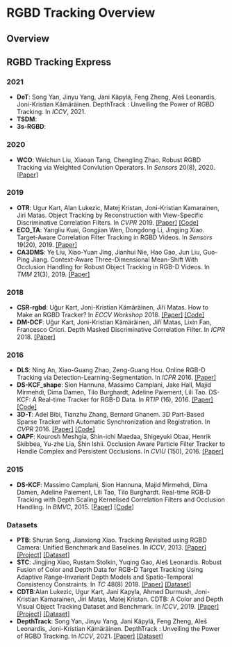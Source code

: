 # RGBD Tracking Overview

## Overview

## RGBD Tracking Express
### 2021
 * **DeT**: Song Yan, Jinyu Yang, Jani Käpylä, Feng Zheng, Aleš Leonardis, Joni-Kristian Kämäräinen. DepthTrack : Unveiling the Power of RGBD Tracking. In _ICCV_, 2021.
 * **TSDM**:
 * **3s-RGBD**:
### 2020
 * **WCO**: Weichun Liu, Xiaoan Tang, Chengling Zhao. Robust RGBD Tracking via Weighted Convlution Operators. In _Sensors_ 20(8), 2020. [[Paper]](https://ieeexplore.ieee.org/stamp/stamp.jsp?tp=&arnumber=8950173/)
### 2019
 * **OTR**: Ugur Kart, Alan Lukezic, Matej Kristan, Joni-Kristian Kamarainen, Jiri Matas. Object Tracking by Reconstruction with View-Specific Discriminative Correlation Filters. In _CVPR_ 2019. [[Paper]](https://openaccess.thecvf.com/content_CVPR_2019/papers/Kart_Object_Tracking_by_Reconstruction_With_View-Specific_Discriminative_Correlation_Filters_CVPR_2019_paper.pdf) [[Code]](https://github.com/ugurkart/OTR)
 * **ECO_TA**: Yangliu Kuai, Gongjian Wen, Dongdong Li, Jingjing Xiao. Target-Aware Correlation Filter Tracking in RGBD Videos. In _Sensors_ 19(20), 2019. [[Paper]](https://ieeexplore.ieee.org/stamp/stamp.jsp?tp=&arnumber=8752050)
 * **CA3DMS**: Ye Liu, Xiao-Yuan Jing, Jianhui Nie, Hao Gao, Jun Liu, Guo-Ping Jiang. Context-Aware Three-Dimensional Mean-Shift With Occlusion Handling for Robust Object Tracking in RGB-D Videos. In _TMM_ 21(3), 2019. [[Paper]](https://ieeexplore.ieee.org/stamp/stamp.jsp?tp=&arnumber=8425768)

 ### 2018
* **CSR-rgbd**: Uğur Kart, Joni-Kristian Kämäräinen, Jiří Matas. How to Make an RGBD Tracker? In _ECCV Workshop_ 2018. [[Paper]](https://link.springer.com/chapter/10.1007/978-3-030-11009-3_8) [[Code]](http://tracking.cs.princeton.edu/)
* **DM-DCF**: Uğur Kart, Joni-Kristian Kämäräinen, Jiří Matas, Lixin Fan, Francesco Cricri. Depth Masked Discriminative Correlation Filter. In _ICPR_ 2018. [[Paper]](https://arxiv.org/pdf/1802.09227.pdf)
 
 ### 2016
 * **DLS**:  Ning An, Xiao-Guang Zhao, Zeng-Guang Hou.  Online RGB-D Tracking via Detection-Learning-Segmentation. In _ICPR_ 2016. [[Paper]](https://ieeexplore.ieee.org/stamp/stamp.jsp?tp=&arnumber=7899805)
 * **DS-KCF_shape**: Sion Hannuna, Massimo Camplani, Jake Hall, Majid Mirmehdi, Dima Damen, Tilo Burghardt, Adeline Paiement, Lili Tao. DS-KCF: A Real-time Tracker for RGB-D Data. In _RTIP_ (16), 2016. [[Paper]](https://link.springer.com/content/pdf/10.1007/s11554-016-0654-3.pdf) [[Code]](https://github.com/mcamplan/DSKCF_JRTIP2016)
 * **3D-T**: Adel Bibi, Tianzhu Zhang, Bernard Ghanem. 3D Part-Based Sparse Tracker with Automatic Synchronization and Registration. In _CVPR_ 2016. [[Paper]](https://www.cv-foundation.org/openaccess/content_cvpr_2016/papers/Bibi_3D_Part-Based_Sparse_CVPR_2016_paper.pdf) [[Code]](https://github.com/adelbibi/3D-Part-Based-Sparse-Tracker-with-Automatic-Synchronization-and-Registration)
 * **OAPF**: Kourosh Meshgia, Shin-ichi Maedaa, Shigeyuki Obaa, Henrik Skibbea, Yu-zhe Lia, Shin Ishii. Occlusion Aware Particle Filter Tracker to Handle Complex and Persistent Occlusions. In _CVIU_ (150), 2016. [[Paper]](http://ishiilab.jp/member/meshgi-k/files/ai/prl14/OAPF.pdf)
 ### 2015
  * **DS-KCF**: Massimo Camplani, Sion Hannuna, Majid Mirmehdi, Dima Damen, Adeline Paiement, Lili Tao, Tilo Burghardt. Real-time RGB-D Tracking with Depth Scaling Kernelised Correlation Filters and Occlusion Handling. In _BMVC_, 2015. [[Paper]](https://core.ac.uk/reader/78861956) [[Code]](https://github.com/mcamplan/DSKCF_BMVC2015)

  ### Datasets
  * **PTB**: Shuran Song, Jianxiong Xiao. Tracking Revisited using RGBD Camera: Unified Benchmark and Baselines. In _ICCV_, 2013. [[Paper]](https://vision.princeton.edu/projects/2013/tracking/paper.pdf) [[Project]](https://tracking.cs.princeton.edu/index.html) [[Dataset]](https://tracking.cs.princeton.edu/dataset.html)
  * **STC**: Jingjing Xiao, Rustam Stolkin, Yuqing Gao, Aleš Leonardis. Robust Fusion of Color and Depth Data for RGB-D Target Tracking Using Adaptive Range-Invariant Depth Models and Spatio-Temporal Consistency Constraints. In _TC_ 48(8) 2018. [[Paper]](https://ieeexplore.ieee.org/stamp/stamp.jsp?tp=&arnumber=8026575) [[Dataset]](https://beardatashare.bham.ac.uk/dl/fiVnhJRjkyNN8QjSAoiGSiBY/RGBDdataset.zip)
  * **CDTB**:Alan Lukezic, Ugur Kart, Jani Kapyla, Ahmed Durmush, Joni-Kristian Kamarainen, Jiri Matas, Matej Kristan. CDTB: A Color and Depth Visual Object Tracking Dataset and Benchmark. In _ICCV_, 2019. [[Paper]](https://arxiv.org/pdf/1907.00618.pdf) [[Project]](https://www.vicos.si/Projects/CDTB) [[Dataset]](https://www.votchallenge.net/vot2019/dataset.html)
  *  **DepthTrack**: Song Yan, Jinyu Yang, Jani Käpylä, Feng Zheng, Aleš Leonardis, Joni-Kristian Kämäräinen. DepthTrack : Unveiling the Power of RGBD Tracking. In _ICCV_, 2021. [[Paper]](https://arxiv.org/abs/2108.13962) [[Dataset]](http://doi.org/10.5281/zenodo.4716441)



<!--
A comprehensive survey on multimodal tracking [[Paper]](https://arxiv.org/pdf/2012.04176.pdf), including RGB-T and RGB-D tracking methods. This list will be long-term updating. If your related paper is missing in this review, feel free to contact [pyzhang@mail.dlut.edu.cn](mailto:pyzhang@mail.dlut.edu.cn).
![alt text](https://github.com/zhang-pengyu/Multimodal_tracking_survey/blob/master/Paper_list_with_taxonomy.png)

# Citation
If our paper and repositority are helpful for your work, please cite us,

@article{Zhang_Arxiv20_MM_tracking_survey,\
author = {Pengyu Zhang and Dong Wang and Huchuan Lu},\
title = {Multi-modal Visual Tracking: Review and Experimental Comparison},\
journal={arXiv preprint arXiv:2012.04176},\
year={2020}\
} 

# Multimodal Tracking List
 ## RGB-D tracking
 ### 2020
 * **WCO**: Weichun Liu, Xiaoan Tang, Chengling Zhao. Robust RGBD Tracking via Weighted Convlution Operators. In _Sensors_ 20(8), 2020. [[Paper]](https://ieeexplore.ieee.org/stamp/stamp.jsp?tp=&arnumber=8950173/)
 ### 2019
 * **3DMS**: Alexander Gutev, Carl James Debono. Exploiting Depth Information to Increase Object Tracking Robustness. In _ICST_ 2019. [[Paper]](https://ieeexplore.ieee.org/stamp/stamp.jsp?tp=&arnumber=8861628/)
 * **OTR**: Ugur Kart, Alan Lukezic, Matej Kristan, Joni-Kristian Kamarainen, Jiri Matas. Object Tracking by Reconstruction with View-Specific Discriminative Correlation Filters. In _CVPR_ 2019. [[Paper]](https://openaccess.thecvf.com/content_CVPR_2019/papers/Kart_Object_Tracking_by_Reconstruction_With_View-Specific_Discriminative_Correlation_Filters_CVPR_2019_paper.pdf) [[Code]](https://github.com/ugurkart/OTR)
 * **TACF**: Yangliu Kuai, Gongjian Wen, Dongdong Li, Jingjing Xiao. Target-Aware Correlation Filter Tracking in RGBD Videos. In _Sensors_ 19(20), 2019. [[Paper]](https://ieeexplore.ieee.org/stamp/stamp.jsp?tp=&arnumber=8752050)
 * **CA3DMS**: Ye Liu, Xiao-Yuan Jing, Jianhui Nie, Hao Gao, Jun Liu, Guo-Ping Jiang. Context-Aware Three-Dimensional Mean-Shift With Occlusion Handling for Robust Object Tracking in RGB-D Videos. In _TMM_ 21(3), 2019. [[Paper]](https://ieeexplore.ieee.org/stamp/stamp.jsp?tp=&arnumber=8425768)
 * **OTOD**:  Yujun Xie, Yao Lu, Shuang Gu. RGB-D Object Tracking with Occlusion Detection. In _CIS_ 2019. [[Paper]](https://ieeexplore.ieee.org/stamp/stamp.jsp?tp=&arnumber=9023755)

 ### 2018
* **CSR-rgbd**: Uğur Kart, Joni-Kristian Kämäräinen, Jiří Matas. How to Make an RGBD Tracker? In _ECCV Workshop_ 2018. [[Paper]](https://link.springer.com/chapter/10.1007/978-3-030-11009-3_8) [[Code]](http://tracking.cs.princeton.edu/)
* **DMDCF**: Uğur Kart, Joni-Kristian Kämäräinen, Jiří Matas, Lixin Fan, Francesco Cricri. Depth Masked Discriminative Correlation Filter. In _ICPR_ 2018. [[Paper]](https://arxiv.org/pdf/1802.09227.pdf)
* **SEOH**: Jiaxu Leng, Ying Liu. Real-Time RGB-D Visual Tracking With ScaleEstimation and Occlusion Handling. In _Access_ (6), 2018. [[Paper]](https://ieeexplore.ieee.org/stamp/stamp.jsp?arnumber=8353501)
* **ARDM**: Jingjing Xiao, Rustam Stolkin, Yuqing Gao, Aleš Leonardis. Robust Fusion of Color and Depth Data for RGB-D Target Tracking Using Adaptive Range-Invariant Depth Models and Spatio-Temporal Consistency Constraints. In _TC_ 48(8) 2018. [[Paper]](https://ieeexplore.ieee.org/stamp/stamp.jsp?tp=&arnumber=8026575) [[Code]](https://github.com/shine636363/RGBDtracker)
* **OACPF**: Yayu Zhai, Ping Song, Zonglei Mou, Xiaoxiao Chen, Xiongjun Liu. Occlusion-Aware Correlation Particle FilterTarget Tracking Based on RGBD Data. In _Access_ (6), 2018. [[Paper]](https://ieeexplore.ieee.org/stamp/stamp.jsp?tp=&arnumber=8463446)
* **CCF**: Guanqun Li, Lei Huang, Peichang Zhang, Qiang Li, YongKai Huo. Depth Information Aided Constrained correlation Filter for Visual Tracking. In _GSKI_ 2018.
[[Paper]](https://iopscience.iop.org/article/10.1088/1755-1315/234/1/012005)
* **RTKCF**: Han Zhang, Meng Cai, Jianxun Li.  A Real-time RGB-D tracker based on KCF. In _CCDC_ 2018. [[Paper]](https://ieeexplore.ieee.org/stamp/stamp.jsp?tp=&arnumber=8407972)
 
 ### 2017
 * **ROTSL**: Zi-ang Ma, Zhi-yu Xiang. Robust Object Tracking with RGBD-based Sparse Learning. In _ITEE_ (18), 2017. [[Paper]](https://link.springer.com/article/10.1631/FITEE.1601338)
 ### 2016
 * **DLST**:  Ning An, Xiao-Guang Zhao, Zeng-Guang Hou.  Online RGB-D Tracking via Detection-Learning-Segmentation. In _ICPR_ 2016. [[Paper]](https://ieeexplore.ieee.org/stamp/stamp.jsp?tp=&arnumber=7899805)
 * **DSKCF**: Sion Hannuna, Massimo Camplani, Jake Hall, Majid Mirmehdi, Dima Damen, Tilo Burghardt, Adeline Paiement, Lili Tao. DS-KCF: A Real-time Tracker for RGB-D Data. In _RTIP_ (16), 2016. [[Paper]](https://link.springer.com/content/pdf/10.1007/s11554-016-0654-3.pdf) [[Code]](https://github.com/mcamplan/DSKCF_JRTIP2016)
 * **3DT**: Adel Bibi, Tianzhu Zhang, Bernard Ghanem. 3D Part-Based Sparse Tracker with Automatic Synchronization and Registration. In _CVPR_ 2016. [[Paper]](https://www.cv-foundation.org/openaccess/content_cvpr_2016/papers/Bibi_3D_Part-Based_Sparse_CVPR_2016_paper.pdf) [[Code]](https://github.com/adelbibi/3D-Part-Based-Sparse-Tracker-with-Automatic-Synchronization-and-Registration)
 * **OAPF**: Kourosh Meshgia, Shin-ichi Maedaa, Shigeyuki Obaa, Henrik Skibbea, Yu-zhe Lia, Shin Ishii. Occlusion Aware Particle Filter Tracker to Handle Complex and Persistent Occlusions. In _CVIU_ (150), 2016. [[Paper]](http://ishiilab.jp/member/meshgi-k/files/ai/prl14/OAPF.pdf)
 ### 2015
  * **ISOD**: Yan Chen, Yingju Shen, Xin Liu, Bineng Zhong. 3D Object Tracking via Image Sets and Depth-Based Occlusion Detection. In _SP_ (112), 2015. [[Paper]](https://www.sciencedirect.com/science/article/pii/S0165168414004204)
  * **DSOH**: Massimo Camplani, Sion Hannuna, Majid Mirmehdi, Dima Damen, Adeline Paiement, Lili Tao, Tilo Burghardt. Real-time RGB-D Tracking with Depth Scaling Kernelised Correlation Filters and Occlusion Handling. In _BMVC_, 2015. [[Paper]](https://core.ac.uk/reader/78861956) [[Code]](https://github.com/mcamplan/DSKCF_BMVC2015)
  * **DOHR**: Ping Ding, Yan Song. Robust Object Tracking Using Color and Depth Images with a Depth Based Occlusion Handling and Recovery. In _FSKD_, 2015. [[Paper]](https://ieeexplore.ieee.org/document/7382068)
  * **CDG**: Huizhang Shi, Changxin Gao, Nong Sang. Using Consistency of Depth Gradient to Improve Visual Tracking in RGB-D sequences. In _CAC_, 2015. [[Paper]](https://ieeexplore.ieee.org/document/7382555)
  * **OL3DC**: Bineng Zhong, Yingju Shen, Yan Chen, Weibo Xie, Zhen Cui, Hongbo Zhang, Duansheng Chen ,Tian Wang, Xin Liu, Shujuan Peng, Jin Gou, Jixiang Du, Jing Wang, Wenming Zheng. Online Learning 3D Context for Robust Visual Tracking. In _Neurocomputing_ (151), 2015. [[Paper]](https://www.sciencedirect.com/science/article/pii/S0925231214013757)
  ### 2014
  * **MCBT**: Qi Wang, Jianwu Fang, Yuan Yuan. Multi-Cue Based Tracking. In _Neurocomputing_ (131), 2014. [[Paper]](http://citeseerx.ist.psu.edu/viewdoc/download?doi=10.1.1.700.8771&rep=rep1&type=pdf)
  ### 2012
 * **AMCT**: Germán Martín García, Dominik Alexander Klein, Jörg Stückler, Simone Frintrop, Armin B. Cremers. Adaptive Multi-cue 3D Tracking of Arbitrary Objects. In _JDOS_, 2012. [[Paper]](https://link.springer.com/chapter/10.1007/978-3-642-32717-9_36)
  ### Datasets
  * **PTB**: Shuran Song, Jianxiong Xiao. Tracking Revisited using RGBD Camera: Unified Benchmark and Baselines. In _ICCV_, 2013. [[Paper]](https://vision.princeton.edu/projects/2013/tracking/paper.pdf) [[Project]](https://tracking.cs.princeton.edu/index.html) [[Dataset]](https://tracking.cs.princeton.edu/dataset.html)
  * **STC**: Jingjing Xiao, Rustam Stolkin, Yuqing Gao, Aleš Leonardis. Robust Fusion of Color and Depth Data for RGB-D Target Tracking Using Adaptive Range-Invariant Depth Models and Spatio-Temporal Consistency Constraints. In _TC_ 48(8) 2018. [[Paper]](https://ieeexplore.ieee.org/stamp/stamp.jsp?tp=&arnumber=8026575) [[Dataset]](https://beardatashare.bham.ac.uk/dl/fiVnhJRjkyNN8QjSAoiGSiBY/RGBDdataset.zip)
  * **CDTB**:Alan Lukezic, Ugur Kart, Jani Kapyla, Ahmed Durmush, Joni-Kristian Kamarainen, Jiri Matas, Matej Kristan. CDTB: A Color and Depth Visual Object Tracking Dataset and Benchmark. In _ICCV_, 2019. [[Paper]](https://arxiv.org/pdf/1907.00618.pdf) [[Project]](https://www.vicos.si/Projects/CDTB) [[Dataset]](https://www.votchallenge.net/vot2019/dataset.html)
  *  **DepthTrack**: Song Yan, Jinyu Yang, Jani Käpylä, Feng Zheng, Aleš Leonardis, Joni-Kristian Kämäräinen. DepthTrack : Unveiling the Power of RGBD Tracking. In ArXiv, 2021. [[Paper]](https://arxiv.org/abs/2108.13962)
  
## RGB-T Tracking
### 2021

* **DFNet**: Jingchao Peng, Haitao Zhao and Zhengwei Hu. Dynamic Fusion Network for RGBT Tracking. In ArXiv, 2021. [[Paper]](https://arxiv.org/pdf/2109.07662.pdf)
* **ADRNet**: Pengyu Zhang, DongWang, Huchuan Lu and Xiaoyun Yang. Learning Adaptive Attribute-Driven Representation for Real-Time RGB-T Tracking. In IJCV, 2021. [[Paper]](https://link.springer.com/article/10.1007/s11263-021-01495-3) [[Code]](https://github.com/zhang-pengyu/ADRNet)
* **SiamCDA**: Tianlu Zhang, Xueru Liu, Qiang Zhang and Jungong Han. SiamCDA: Complementarity-and distractor-aware RGB-T tracking based on Siamese network. In TCSVT, 2021. [[Paper]](https://ieeexplore.ieee.org/document/9399460)
* **SiamIVFN**: Jingchao Peng, Haitao Zhao, Zhengwei Hu, Yi Zhuang and Bofan Wang. Siamese Infrared and Visible light fusion network for RGB-T Tracking. In ArXiv, 2021. [[Paper]](https://arxiv.org/pdf/2103.07302.pdf)
* **JMMAC**: Pengyu Zhang, Jie Zhao, Chunjuan Bo, Dong Wang, Huchuan Lu, Xiaoyun Yang. Jointly Modeling Motion and Appearance Cues for Robust RGB-T Tracking. In TIP(30), 2021. [[Paper]](https://ieeexplore.ieee.org/document/9364880) [[Code]](https://github.com/zhang-pengyu/JMMAC)
### 2020
* **MFGNet**: Xiao Wang, Xiujun Shu, Shiliang Zhang, Bo Jiang, Yaowei Wang, Yonghong Tian, Feng Wu. Dynamic Modality-Aware Filter Generation for RGB-T Tracking. In ArXiv 2020.[[Project]](https://sites.google.com/view/mfgrgbttrack/)
* **DMCNet**: Andong Lu, Cun Qian, Chenglong Li, Jin Tang, and Liang Wang. Duality-Gated Mutual Condition Network forRGBT Tracking. In ArXiv, 2020. [[Paper]](https://arxiv.org/pdf/2011.07188.pdf)
* **CAT**: Chenglong Li, Lei Liu, Andong Lu, Qing Ji, Jin Tang. Challenge-aware RGBT tracking. In _ECCV_, 2020. [[Paper]](https://www.ecva.net/papers/eccv_2020/papers_ECCV/papers/123670222.pdf)
* **CMPP**: Chaoqun Wang, Chunyan Xu, Zhen Cui, Ling Zhou, Tong Zhang, Xiaoya Zhang, Jian Yang. Cross-modal pattern-propagation for RGB-T tracking. In _CVPR_, 2020. [[Paper]](https://openaccess.thecvf.com/content_CVPR_2020/papers/Wang_Cross-Modal_Pattern-Propagation_for_RGB-T_Tracking_CVPR_2020_paper.pdf)
* **MaCNet**: Hui Zhang, Lei Zhang, Li Zhuo, Jing Zhang. Object Tracking in RGB-T Videos Using Modal-Aware Attention Network and Competitive Learning. In _Sensors_ 20(2), 2020. [[Paper]](https://www.mdpi.com/1424-8220/20/2/393)
### 2019 
* **DAPNet**：Yabin Zhu, Chenglong Li, Bin Luo, Jin Tang, Xiao Wang. Dense Feature Aggregation and Pruning for RGBT Tracking. In _ACM MM_, 2019. [[Paper]](https://arxiv.org/pdf/1907.10451.pdf)
* **HTF**: Chengwei Luo, Bin Sun, Ke Yang, Taoran Lu, Wei-Chang Yeh. Thermal Infrared and Visible Sequences Fusion Tracking based on a Hybrid Tracking Framework with Adaptive Weighting Scheme. In _IPT_ (99), 2019. [[Paper]](https://www.sciencedirect.com/science/article/pii/S1350449519300258)
* **LMCFT**: Xiangyuan Lan, Mang Ye, Rui Shao, Bineng Zhong, Pong C. Yuen, Huiyu Zhou. Learning Modality-Consistency Feature Templates: A Robust RGB-Infrared Tracking System. In _TIE_ 66(12), 2019. [[Paper]](http://archiv.nexgam.pcsg5.pcsg-server.de/paper_ir_tracker/papers/08643077.pdf)
* **MANet**: Chenglong Li, Andong Lu, Aihua Zheng, Zhengzheng Tu, Jin Tang. Multi-Adapter RGBT Tracking. In  _ICCV Workshop_, 2019. [[Paper]](https://arxiv.org/abs/1907.07485)
* **TODA**: Rui Yang, Yabin Zhu, Xiao Wang, Chenglong Li, Jin Tang. Learning Target-Oriented Dual Attention for Robust RGB-T Tracking. In _ICIP_, 2019.[[Paper]](https://arxiv.org/pdf/1908.04441.pdf)
* **DAFNet**: Yuan Gao, Chenglong Li, Yabin Zhu, Jin Tang, Tao He, Futian Wang. Deep Adaptive Fusion Network for High Performance RGBT Tracking. In _ICCV Workshop_ 2019. [[Paper]](https://openaccess.thecvf.com/content_ICCVW_2019/papers/VISDrone/Gao_Deep_Adaptive_Fusion_Network_for_High_Performance_RGBT_Tracking_ICCVW_2019_paper.pdf)
* **DiMP-RGBT**: Lichao Zhang, Martin Danelljan, Abel Gonzalez-Garcia, Joost van de Weijer, Fahad Shahbaz Khan. Multi-Modal Fusion for End-to-End RGB-T Tracking. In _ICCV Workshop_, 2019. [[Paper]](https://arxiv.org/pdf/1908.11714.pdf)
* **ONMF**: Xiangyuan Lan, Mang Ye, Rui Shao, Bineng Zhong, Deepak Kumar Jain, Huiyu Zhou. Online Non-Negative Multi-Modality Feature Template Learning for RGB-Assisted Infrared Tracking. In Access (7), 2019. [[Paper]](https://ieeexplore.ieee.org/stamp/stamp.jsp?tp=&arnumber=8713854)
* **CMCF**: Sulan Zhai, Pengpeng Shao, Xinyan Liang, Xin Wang. Fast RGB-T Tracking via Cross-Modal Correlation Filters. In Neurocomputing (334), 2019. [[Paper]](https://www.sciencedirect.com/science/article/pii/S0925231219300347)
### 2018
* **RCDL**: Xiangyuan Lan, Mang Ye, Shengping Zhang, Pong C. Yuen. Robust Collaborative Discriminative Learning for RGB-Infrared Tracking. In AAAI, 2018. [[Paper]](https://www.aaai.org/ocs/index.php/AAAI/AAAI18/paper/viewFile/16878/16289)
* **MSR**: Xiangyuan Lan, Mang Ye, Shengping Zhang, Huiyu Zhou, Pong C. Yuen. Modality-correlation-aware sparse representation for RGB-infrared object tracking. In _PRL_(130), 2018.
* **CMR**: Chenglong Li, Chengli Zhu, Yan Huang, Jin Tang, Liang Wang. Cross-Modal Ranking with Soft Consistency and Noisy Labels for Robust RGB-T Tracking. In _ECCV_, 2018. [[Paper]](https://openaccess.thecvf.com/content_ECCV_2018/papers/Chenglong_Li_Cross-Modal_Ranking_with_ECCV_2018_paper.pdf)
* **RMR**: Chenglong Li, Chengli Zhu, Shaofei Zheng, Bin Luo, Jing Tang. Two-Stage Modality-Graphs Regularized Manifold Ranking for RGB-T Tracking. In _SPIC_ (68), 2018. [[Paper]](https://www.sciencedirect.com/science/article/pii/S0923596518304892)
* **LGMG**:Chenglong Li, Chengli Zhu, Jian Zhang, Bin Luo, Xiaohao Wu, Jin Tang. Learning Local-Global Multi-Graph Descriptors for RGB-T Object Tracking. In _TCSVT_ 29(10), 2018. [[Paper]](https://ieeexplore.ieee.org/abstract/document/8485393)
* **MDNet-RGBT**: Xingming Zhang, Xuehan Zhang, Xuedan Du, Xiangming Zhou, Jun Yin. Learning Multi-domain Convolutional Network for RGB-T Visual Tracking. In _CISP_, 2018. [[Paper]](https://ieeexplore.ieee.org/document/8633180)
* **FTSNet**: Chenglong Li, Xiaohao Wu, Nan Zhao, Xiaochun Cao, Jin Tang. Fusing Two-Stream Convolutional Neural Networks for RGB-T Object
Tracking. In Neurocomputing (281), 2018. [[Paper]](https://www.sciencedirect.com/science/article/pii/S0925231217318271)
* **CSCF**: Yulong Wang, Chenglong Li, Jin Tang, and Dengdi Sun. Learning Collaborative Sparse Correlation Filter for Real-Time Multispectral Object Tracking. In _BICS_, 2018. [[Paper]](https://link.springer.com/content/pdf/10.1007%2F978-3-030-00563-4_45.pdf)
### 2017
* **SGT**: Chenglong Li, Nan Zhao, Yijuan Lu, Chengli Zhu, Jin Tang. Weighted Sparse Representation Regularized Graph Learning
for RGB-T Object Tracking. In _ACM MM_, 2017. [[Paper]](https://dl.acm.org/doi/pdf/10.1145/3123266.3123289)
* **MLSR**: Chenglong Li, Xiang Sun, Xiao Wang, Lei Zhang, Jin Tang. Grayscale-Thermal Object Tracking via Multitask Laplacian Sparse Representation. In _TSMCS_ 47(4), 2017. [[Paper]](https://ieeexplore.ieee.org/abstract/document/7822984)
### 2016
* **RT-LSR**: Chenglong Li, Shiyi Hu, Sihan Gao, Jin Tang. Real-Time Grayscale-Thermal Tracking via Laplacian Sparse Representation. In _MMM_, 2016. [[Paper]](https://link.springer.com/content/pdf/10.1007%2F978-3-319-27674-8_6.pdf)
* **CSR**: Chenglong Li, Hui Cheng, Shiyi Hu, Xiaobai Liu, Jin Tang, Liang Lin. Learning Collaborative Sparse Representation for Grayscale-Thermal Tracking. In _TIP_ 25(12), 2016.[[Paper]](http://linliang.net/wp-content/uploads/2017/07/TIP-LCSR.pdf)
### 2012
* **JSR**: Huaping Liu, Fuchun Sun. Fusion Tracking in Color and Infrared Images using Joint Sparse Representation. INIS 55(3), 2012. [[Paper]](https://link.springer.com/content/pdf/10.1007/s11432-011-4536-9.pdf)
### 2011
* **L1-PF**: Yi Wu, Erik Blasch, Genshe Chen, Li Bai, Haibin Ling. Multiple Source Data Fusion via Sparse Representation for Robust Visual Tracking. IN _ICIF_, 2011. [[Paper]](https://ieeexplore.ieee.org/document/5977451)
### 2008
* **PGM**: Siyue Chen, Wenjie Zhu, Henry Leung. Thermo-Visual Video Fusion Using Probabilistic Graphical Model for Human Tracking. In _ISCS_, 2008. [[Paper]](https://ieeexplore.ieee.org/abstract/document/4541820)
* **MST**: Ciarán Ó Conaire, Noel E. O’Connor, Alan Smeaton. Thermo-Visual Feature Fusion for Object Tracking using Multiple Spatiogram Trackers. In MVA (19), 2008. [[Paper]](https://link.springer.com/content/pdf/10.1007/s00138-007-0078-y.pdf)
### 2007
* **PLF**: N. Cvejic, S. G. Nikolov, H. D. Knowles, A. Łoza, A. Achim, D. R. Bull, C. N. Canagarajah. The Effect of Pixel-Level Fusion on Object Tracking in Multi-Sensor Surveillance Video. In _CVPR_, 2007. [[Paper]](https://ieeexplore.ieee.org/document/4270431)
### 2006
* **CFM**:C. 0 Conaire, N. E. O'Connor, E. Cooke, A. F. Smeaton. Comparison of Fusion Methods for Thermo-Visual Surveillance Tracking. In _ICIF_ 2006. [[Paper]](http://doras.dcu.ie/226/1/ieee_fusion_2006.pdf)
### Dataset
* **OTCBVS**: James W. Davis, Vinay Sharma. Background-Subtraction using Contour-based Fusion of Thermal and Visible Imagery. In CVIU (106), 2007. [[Paper]](https://d1wqtxts1xzle7.cloudfront.net/32831799/cviu07.pdf?1390545493=&response-content-disposition=inline%3B+filename%3DBackground-subtraction_using_contour-bas.pdf&Expires=1596262131&Signature=JtwJEV53b7gHYRzMXKLVcS8X~IRI3afd7M4aVTURoQ-76XPVpJQrdZfUABDEOm~fUtg-vH8Hg0zMOSlEBHomSzacI9HzHtPT5g3DPls2AmCMS4LzG0GHecVlwjY8uMcIFSq7eXw5RBYWTe2XcBMjfKkT4WNZrEItnQ1L7pv97kRes6rdU2J7K6vUcNVc1OYOfGNcVXRZUbzAk2smXeEtKJeTOYu0W6Duj--DUONthg4wWqd7HJAQ9Y1z2qO4TsQSUWZIqveS9-LIzUtBLfc9YaB8YzWlghUeOdkBD0T46qrTYoLG~HL~sp3IOYGfdYcqJL2EHiyFKnOPdC3cP1Z~CA__&Key-Pair-Id=APKAJLOHF5GGSLRBV4ZA) [[Project]](http://vcipl-okstate.org/pbvs/bench/) [[Dataset]](http://vcipl-okstate.org/pbvs/bench/Data/03/download.html)
* **LITIV**: Atousa Torabi, Guillaume Massé, Guillaume-Alexandre Bilodeau. An Iterative Integrated Framework for Thermal–Visible Image Registration, Sensor Fusion, and People Tracking for Video Surveillance applications. In _CVIU_ (116), 2012. [[Paper]](https://reader.elsevier.com/reader/sd/pii/S1077314211002335?token=91D1798AF0E7450752443D7CF5516589CB162E742D08CAB23EAF15E4DEC5B090C569674BAC9EB64B2EC19125C508301E) [[Project]](https://www.polymtl.ca/litiv/en/codes-and-datasets) [[Code]](https://share.polymtl.ca/alfresco/service/api/path/content;cm:content/workspace/SpacesStore/Company%20Home/Sites/litiv-web/documentLibrary/Datasets/litiv2012_dataset.zip?a=true&guest=true)
* **GTOT**: Chenglong Li, Xiang Sun, Xiao Wang, Lei Zhang, Jin Tang. Grayscale-Thermal Object Tracking via Multitask Laplacian Sparse Representation. In _TIP_ 47(4), 2016. [[Paper]](https://ieeexplore.ieee.org/abstract/document/7822984) [[Dataset]](https://pan.baidu.com/s/1QNidEo-HepRaS6OIZr7-Cw)
* **RGBT210**: Chenglong Li, Nan Zhao, Yijuan Lu, Chengli Zhu, Jin Tang. Weighted Sparse Representation Regularized Graph Learning
for RGB-T Object Tracking. In _ACM MM_, 2017. [[Paper]](https://dl.acm.org/doi/pdf/10.1145/3123266.3123289)
* **RGBT-234**: Chenglong Li, Xinyan Liang, Yijuan Lu, Nan Zhao, Jin Tang. RGB-T Object Tracking: Benchmark and Baseline. In _PR_ (96), 2019. [[Paper]](https://www.sciencedirect.com/science/article/pii/S0031320319302808) [[Project]](https://sites.google.com/view/ahutracking001/) [[Dataset]](https://drive.google.com/file/d/1ouNEptXOgRop4U7zYMK9zAp57SZ2XCNL/view)
* **VOT-RGBT**: Matej Kristan, Jiri Matas, Ales Leonardis _et al._ The Seventh Visual Object Tracking VOT2019 Challenge Results. In _ICCV Workshop_, 2019. [[Paper]](https://prints.vicos.si/publications/files/375) [[Project]](https://www.votchallenge.net/vot2019/index.html) [[Dataset]](https://www.votchallenge.net/vot2019/dataset.html)
* **LSS Dataset** Tianlu Zhang, Xueru Liu, Qiang Zhang, Jungong Han. SiamCDA: Complementarity-and distractor-aware RGB-T tracking based on Siamese network [[Project]](https://github.com/RaymondCover/LSS-Dataset)
* **LasHeR**: Chenglong Li, Wanlin Xue, Yaqing Jia, Zhichen Qu, Bin Luo, and Jin Tang. LasHeR: A Large-scale High-diversity Benchmark
for RGBT Tracking. In _ArXiV_. [[Paper]](https://arxiv.org/pdf/2104.13202.pdf) [[Project]](https://github.com/BUGPLEASEOUT/LasHeR)
